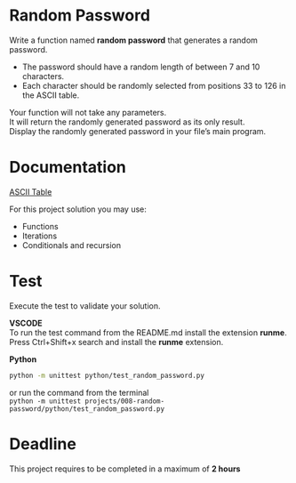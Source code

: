 # Random Password

Write a function named **random password** that generates a random password.   
- The password should have a random length of between 7 and 10 characters. 
- Each character should be randomly selected from positions 33 to 126 in the ASCII table. 

Your function will not take any parameters.  
It will return the randomly generated password as its only result.   
Display the randomly generated password in your file’s main program.   

# Documentation
[ASCII Table](https://www.rapidtables.com/code/text/ascii-table.html)  

For this project solution you may use:

- Functions
- Iterations
- Conditionals and recursion

# Test
Execute the test to validate your solution.  

**VSCODE**   
To run the test command from the README.md install the extension **runme**. 
Press Ctrl+Shift+x search and install the **runme** extension. 


**Python**

```sh
python -m unittest python/test_random_password.py
```

or run the command from the terminal  
`python -m unittest projects/008-random-password/python/test_random_password.py`



# Deadline

This project requires to be completed in a maximum of **2 hours**
